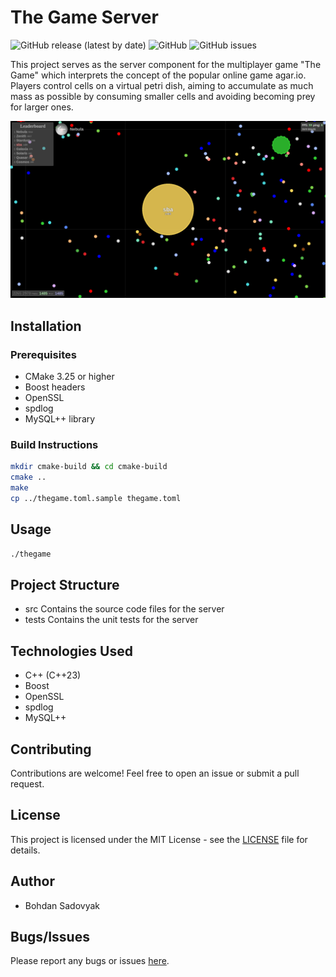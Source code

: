 # The Game Server

![GitHub release (latest by date)](https://img.shields.io/github/v/release/realsba/the-game-server)
![GitHub](https://img.shields.io/github/license/realsba/the-game-server)
![GitHub issues](https://img.shields.io/github/issues/realsba/the-game-server)

This project serves as the server component for the multiplayer game "The Game" which interprets the concept of the
popular online game agar.io. Players control cells on a virtual petri dish, aiming to accumulate as much mass as
possible by consuming smaller cells and avoiding becoming prey for larger ones.

![](media/Screenshot01.png)

## Installation

### Prerequisites

- CMake 3.25 or higher
- Boost headers
- OpenSSL
- spdlog
- MySQL++ library

### Build Instructions

```bash
mkdir cmake-build && cd cmake-build
cmake ..
make
cp ../thegame.toml.sample thegame.toml 
````

## Usage
```bash
./thegame
```

## Project Structure
- src Contains the source code files for the server
- tests Contains the unit tests for the server

## Technologies Used
- C++ (C++23)
- Boost
- OpenSSL
- spdlog
- MySQL++

## Contributing
Contributions are welcome! Feel free to open an issue or submit a pull request.

## License
This project is licensed under the MIT License - see the [LICENSE](https://github.com/realsba/the-game-server/blob/main/LICENSE) file for details.

## Author
- Bohdan Sadovyak

## Bugs/Issues
Please report any bugs or issues [here](https://github.com/realsba/the-game-server/issues).